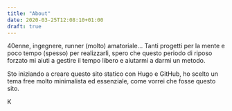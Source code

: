 ```yaml
---
title: "About"
date: 2020-03-25T12:08:10+01:00
draft: true
---
```

40enne, ingegnere, runner (molto) amatoriale... 
Tanti progetti per la mente e poco tempo (spesso) per realizzarli, spero che questo periodo di riposo forzato mi aiuti a gestire il tempo libero e aiutarmi a darmi un metodo.

Sto iniziando a creare questo sito statico con Hugo e GitHub, ho scelto un tema free molto minimalista ed essenziale, come vorrei che fosse questo sito.

K
